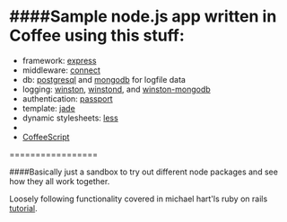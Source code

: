 ####Sample node.js app written in Coffee using this stuff: 
=================
- framework: [express](http://expressjs.com/)
- middleware: [connect](http://www.senchalabs.org/connect/)
- db: [postgresql](http://www.postgresql.org/) and [mongodb](www.mongodb.org) for logfile data
- logging: [winston](https://github.com/flatiron/winston), [winstond](https://github.com/flatiron/winstond), and [winston-mongodb](https://github.com/indexzero/winston-mongodb)
- authentication: [passport](http://passportjs.org/)
- template: [jade](http://jade-lang.com/)
- dynamic stylesheets: [less](http://lesscss.org/)
- [styles]: [twitterbootstrap](http://twitter.github.com/bootstrap/)
- [CoffeeScript](coffeescript.org)


=================

####Basically just a sandbox to try out different node packages and see how they all work together. 

Loosely following functionality covered in michael hart'ls ruby on rails [tutorial](http://ruby.railstutorial.org/book/ruby-on-rails-tutorial?version=3.2).
